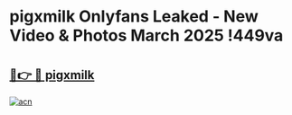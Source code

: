 # pigxmilk Onlyfans Leaked - New Video & Photos March 2025 !449va

# <h2><a href="https://yl16cp.iuczelnia.edu.pl?title=pigxmilk&ref=449va">🔗👉 🔴 pigxmilk</a></h2>

[![acn](https://github.com/user-attachments/assets/0f9c940e-d8b0-45ae-aac7-cd30a18b3e1c)](https://yl16cp.iuczelnia.edu.pl?title=pigxmilk&ref=449va)

